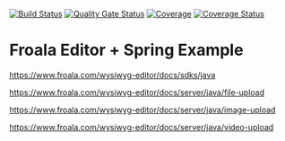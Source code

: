 [![Build Status](https://travis-ci.com/antop-dev/froala-editor.svg?branch=master)](https://travis-ci.com/antop-dev/froala-editor)
[![Quality Gate Status](https://sonarcloud.io/api/project_badges/measure?project=antop-dev_froala-editor&metric=alert_status)](https://sonarcloud.io/dashboard?id=antop-dev_froala-editor)
[![Coverage](https://sonarcloud.io/api/project_badges/measure?project=antop-dev_froala-editor&metric=coverage)](https://sonarcloud.io/dashboard?id=antop-dev_froala-editor)
[![Coverage Status](https://coveralls.io/repos/github/antop-dev/froala-editor/badge.svg?branch=master)](https://coveralls.io/github/antop-dev/froala-editor?branch=master)

# Froala Editor + Spring Example

https://www.froala.com/wysiwyg-editor/docs/sdks/java

https://www.froala.com/wysiwyg-editor/docs/server/java/file-upload

https://www.froala.com/wysiwyg-editor/docs/server/java/image-upload

https://www.froala.com/wysiwyg-editor/docs/server/java/video-upload